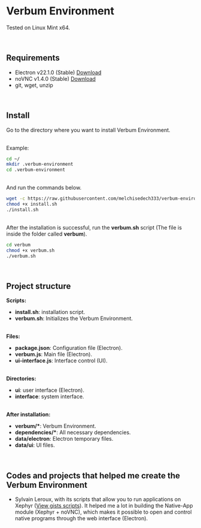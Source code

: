 
# Verbum Environment

Tested on Linux Mint x64.

<br>

## <b>Requirements</b>

- Electron v22.1.0 (Stable) [Download](https://github.com/electron/electron/releases/tag/v22.1.0)
- noVNC v1.4.0 (Stable) [Download](https://github.com/novnc/noVNC/releases/tag/v1.4.0)
- git, wget, unzip

<br>

## <b>Install</b>

Go to the directory where you want to install Verbum Environment.

<br>
Example:

```bash
cd ~/
mkdir .verbum-environment
cd .verbum-environment
```

<br>
And run the commands below.

```bash
wget -c https://raw.githubusercontent.com/melchisedech333/verbum-environment/main/install.sh
chmod +x install.sh
./install.sh
```

<br>
After the installation is successful, run the <b>verbum.sh</b> script (The file is inside the folder called <b>verbum</b>).

```bash
cd verbum
chmod +x verbum.sh
./verbum.sh
```

<br>

## <b>Project structure</b>

<b>Scripts:</b>

- <b>install.sh</b>: installation script.
- <b>verbum.sh</b>: Initializes the Verbum Environment.

<br>
<b>Files:</b>

- <b>package.json</b>: Configuration file (Electron).
- <b>verbum.js</b>: Main file (Electron).
- <b>ui-interface.js</b>: Interface control (UI).

<br>
<b>Directories:</b>

- <b>ui</b>: user interface (Electron).
- <b>interface</b>: system interface.

<br>
<b>After installation:</b>

- <b>verbum/*</b>: Verbum Environment.
- <b>dependencies/*</b>: All necessary dependencies.
- <b>data/electron</b>: Electron temporary files.
- <b>data/ui</b>: UI files.

<br>

## <b>Codes and projects that helped me create the Verbum Environment</b>

- Sylvain Leroux, with its scripts that allow you to run applications on Xephyr ([View gists scripts](https://gist.github.com/s-leroux/d1d2f730467857fa3afe)). It helped me a lot in building the Native-App module (Xephyr + noVNC), which makes it possible to open and control native programs through the web interface (Electron). 


